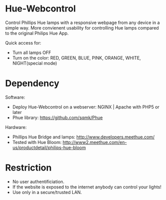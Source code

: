 # Hue-Webcontrol
Control Phillips Hue lamps with a responsive webpage from any device in a simple way.
More convienent usability for controlling Hue lamps compared to the original Philips Hue App.

Quick access for:
- Turn all lamps OFF
- Turn on the color: RED, GREEN, BLUE, PINK, ORANGE, WHITE, NIGHT(special mode)

# Dependency
Software:
- Deploy Hue-Webcontrol on a webserver: NGINX | Apache with PHP5 or later
- Phue library: https://github.com/sqmk/Phue

Hardware:
- Phillips Hue Bridge and lamps: http://www.developers.meethue.com/
- Tested with Hue Bloom: http://www2.meethue.com/en-us/productdetail/philips-hue-bloom

# Restriction
- No user authentificiation. 
- If the website is exposed to the internet anybody can control your lights!
- Use only in a secure/trusted LAN.
